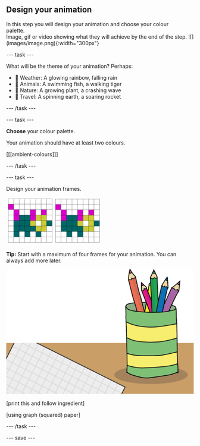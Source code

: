 ## Design your animation

<div style="display: flex; flex-wrap: wrap">
<div style="flex-basis: 200px; flex-grow: 1; margin-right: 15px;">
In this step you will design your animation and choose your colour palette.
</div>
<div>
Image, gif or video showing what they will achieve by the end of the step. ![](images/image.png){:width="300px"}
</div>
</div>

--- task ---

What will be the theme of your animation? Perhaps: 
+ 🌈 Weather: A glowing rainbow, falling rain
+ 🐯 Animals: A swimming fish, a walking tiger
+ 🌿 Nature: A growing plant, a crashing wave
+ 🚀 Travel: A spinning earth, a soaring rocket

--- /task ---

--- task ---

**Choose** your colour palette.

Your animation should have at least two colours. 

[[[ambient-colours]]]

--- /task ---

--- task ---

Design your animation frames.

![Two 8x8 grids side by side with an animal drawn on each. The second animal has moved slightly within the grid.](images/animation-frames.png)

**Tip:** Start with a maximum of four frames for your animation. You can always add more later.

![A sheet of squared paper with coloured pencils.](images/what-you-need.png)

[print this and follow ingredient]

[using graph (squared) paper]

--- /task ---

--- save ---
